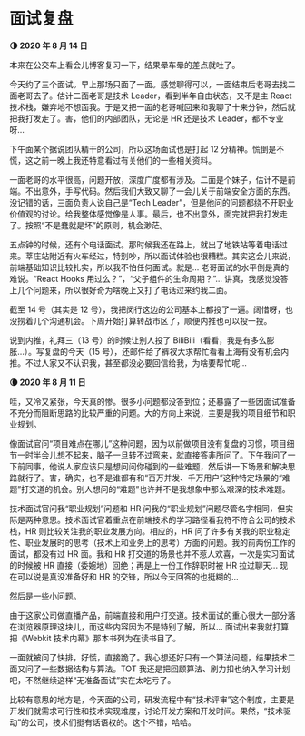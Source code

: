 # 面试复盘

**🌗 2020 年 8 月 14 日**

本来在公交车上看会儿博客复习一下，结果晕车晕的差点就吐了。

今天约了三个面试。早上那场只面了一面。感觉聊得可以，一面结束后老哥去找二面老哥去了。估计二面老哥是技术 Leader，看到半年自由状态，又不是主 React 技术栈，嫌弃地不想面我。于是又把一面的老哥喊回来和我聊了十来分钟，然后就把我打发走了。害，他们的内部团队，无论是 HR 还是技术 Leader，都不专业呀...

下午面某个据说团队精干的公司，所以这场面试也是打起 12 分精神。慌倒是不慌，这之前一晚上我还特意看过有关他们的一些相关资料。

一面老哥的水平很高，问题开放，深度广度都有涉及。二面是个妹子，估计不是前端。不出意外，手写代码。然后我们大致又聊了一会儿关于前端安全方面的东西。没记错的话，三面负责人说自己是“Tech Leader”，但是他问的问题都绕不开职业价值观的讨论。给我整体感觉像是人事。最后，也不出意外，面完就把我打发走了。按照“不是蠢就是坏”的原则，机会渺茫。

五点钟的时候，还有个电话面试。那时候我还在路上，就出了地铁站等着电话过来。莘庄站附近有火车经过，特别吵，所以面试体验也很糟糕。其实这会儿来说，前端基础知识比较扎实，所以我不怕任何面试。就是... 老哥面试的水平倒是真的难说。“React Hooks 用过么？”，“父子组件的生命周期？”... 讲真，我感觉没答上几个问题来，所以很好奇为啥晚上又打了电话过来约我二面。

截至 14 号（其实是 12 号），我把闵行这边的公司基本上都投了一遍。阔惜呀，也没捞着几个沟通机会。下周开始打算转战市区了，顺便内推也可以投一投。

说到内推，礼拜三（13 号）的时候让别人投了 BiliBili（看看，我是有多么膨胀...）。写复盘的今天（15 号），还邮件给了裤衩大求帮忙看看上海有没有机会内推。不过人家又不认识我，甚至都没必要回信给我，为啥要帮忙呢...

**🌘 2020 年 8 月 11 日**

哇，又冷又紧张，今天真的惨。很多小问题都没答到位；还暴露了一些因面试准备不充分而阻断思路的比较严重的问题。大的方向上来说，主要是我的项目细节和职业规划。

像面试官问“项目难点在哪儿”这种问题，因为以前做项目没有复盘的习惯，项目细节一时半会儿想不起来，脑子一旦转不过弯来，就直接答非所问了。下午我问了一下前同事，他说人家应该只是想问问你碰到的一些难题，然后讲一下场景和解决思路就行了。害，确实，也不是谁都有和“百万并发、千万用户”这种特定场景的“难题”打交道的机会。别人想问的“难题”也许并不是我想象中那么艰深的技术难题。

技术面试官问我“职业规划”问题和 HR 问我的“职业规划”问题尽管名字相同，但实际是两种意思。技术面试官着重点在前端技术的学习路径看我符不符合公司的技术栈，HR 则比较关注我的职业发展方向。相应的，HR 问了许多有关我的职业稳定性、职业发展时的思考（技术上和业务上的思考）方面的问题。我的前两份工作的面试，都没有过 HR 面。我和 HR 打交道的场景也并不惹人欢喜，一次是实习面试的时候被 HR 直接（委婉地）回绝；再是上一份工作辞职时被 HR 拉过聊天... 现在可以说是真没准备好和 HR 的交锋，所以今天回答的也挺糊的...

然后是一些小问题。

由于这家公司做直播产品，前端直接和用户打交道。技术面试的重心很大一部分落在浏览器原理这块儿，而这些内容因为不是特别了解，所以... 面试出来我就打算把《Webkit 技术内幕》那本书列为在读书目了。

一面就被问了快排，好慌，直接跪了。我心想还好只有一个算法问题，结果技术二面又问了一些数据结构与算法。TOT 我还是把回顾算法、刷力扣也纳入学习计划吧，不然继续这样“无准备面试”实在太吃亏了。

比较有意思的地方是，今天面的公司，研发流程中有“技术评审”这个制度，主要是开发们就需求可行性和技术实现难度，讨论开发方案和开发时间。果然，“技术驱动”的公司，技术们挺有话语权的。这个不错，哈哈。
